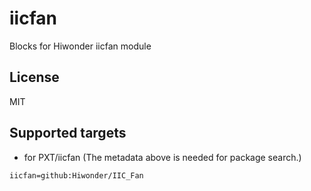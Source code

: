 # iicfan
 Blocks for Hiwonder iicfan module
## License

MIT

## Supported targets

* for PXT/iicfan
(The metadata above is needed for package search.)

```package
iicfan=github:Hiwonder/IIC_Fan
```